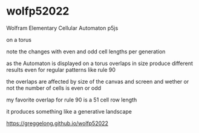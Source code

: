 # wolfp52022


Wolfram Elementary Cellular Automaton 
p5js 

on a torus 

note the changes with even and odd cell lengths per generation

as the Automaton is displayed on a torus overlaps in size produce different results even for regular patterns like rule 90

the overlaps are affected by size of the canvas and screen and wether or not the number of cells is even or odd

my favorite overlap for rule 90 is a 51 cell row length

it produces something like a generative landscape 

https://greggelong.github.io/wolfp52022
